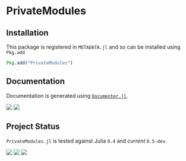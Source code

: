 # PrivateModules

## Installation

This package is registered in `METADATA.jl` and so can be installed using `Pkg.add`

```julia
Pkg.add("PrivateModules")
```

## Documentation

Documentation is generated using [`Documenter.jl`][documenter-url].

[![][docs-stable-img]][docs-stable-url]
[![][docs-latest-img]][docs-latest-url]

## Project Status

`PrivateModules.jl` is tested against Julia `0.4` and *current* `0.5-dev`.

[![][travis-img]][travis-url]
[![][appveyor-img]][appveyor-url]
[![][codecov-img]][codecov-url]

[documenter-url]: https://github.com/MichaelHatherly/Documenter.jl

[docs-stable-img]: https://img.shields.io/badge/docs-stable-blue.svg
[docs-stable-url]: https://michaelhatherly.github.io/PrivateModules.jl/stable
[docs-latest-img]: https://img.shields.io/badge/docs-latest-blue.svg
[docs-latest-url]: https://michaelhatherly.github.io/PrivateModules.jl/latest

[travis-img]: https://travis-ci.org/MichaelHatherly/PrivateModules.jl.svg?branch=master
[travis-url]: https://travis-ci.org/MichaelHatherly/PrivateModules.jl

[appveyor-img]: https://ci.appveyor.com/api/projects/status/4w78oghp9pdqtguy?svg=true
[appveyor-url]: https://ci.appveyor.com/project/MichaelHatherly/privatemodules-jl

[codecov-img]: http://codecov.io/github/MichaelHatherly/PrivateModules.jl/coverage.svg?branch=master
[codecov-url]: http://codecov.io/github/MichaelHatherly/PrivateModules.jl?branch=master
